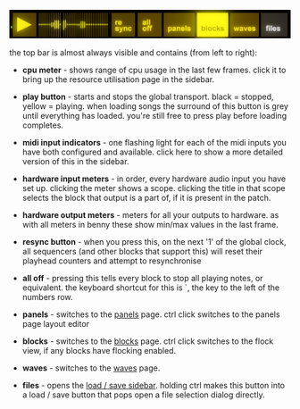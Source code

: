 ![picture of the top bar](assets/screenshots/topbar2.png)

the top bar is almost always visible and contains (from left to right):

- **cpu meter** - shows range of cpu usage in the last few frames. click it to bring up the resource utilisation page in the sidebar.

- **play button** - starts and stops the global transport. black = stopped, yellow = playing. when loading songs the surround of this button is grey until everything has loaded. you're still free to press play before loading completes.

- **midi input indicators** - one flashing light for each of the midi inputs you have both configured and available. click here to show a more detailed version of this in the sidebar.

- **hardware input meters** - in order, every hardware audio input you have set up. clicking the meter shows a scope. clicking the title in that scope selects the block that output is a part of, if it is present in the patch.

- **hardware output meters** - meters for all your outputs to hardware. as with all meters in benny these show min/max values in the last frame.

- **resync button** - when you press this, on the next '1' of the global clock, all sequencers (and other blocks that support this) will reset their playhead counters and attempt to resynchronise

- **all off** - pressing this tells every block to stop all playing notes, or equivalent. the keyboard shortcut for this is `, the key to the left of the numbers row.

- **panels** - switches to the [panels](panels.md) page. ctrl click switches to the panels page layout editor

- **blocks** - switches to the [blocks](blocks.md) page. ctrl click switches to the flock view, if any blocks have flocking enabled.

- **waves** - switches to the [waves](waves.md) page.

- **files** - opens the [load / save sidebar](files.md). holding ctrl makes this button into a load / save button that pops open a file selection dialog directly.



